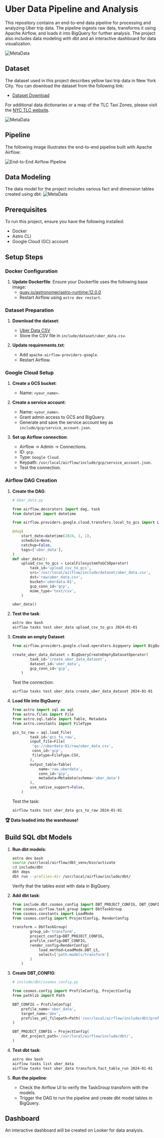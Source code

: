 
# Uber Data Pipeline and Analysis

This repository contains an end-to-end data pipeline for processing and analyzing Uber trip data. The pipeline ingests raw data, transforms it using Apache Airflow, and loads it into BigQuery for further analysis. The project also includes data modeling with dbt and an interactive dashboard for data visualization.

![MetaData](/root/projects/portfolio_projects/data_engineering/end-to-end-airflow-data-pipeline/include/images/end-to-end-airflow.png)


## Dataset

The dataset used in this project describes yellow taxi trip data in New York City. You can download the dataset from the following link:

- [Dataset Download](https://drive.google.com/file/d/1ZLQCnTG6PbPfBO1pHPCgX4ruu3XXSSpj/view?usp=sharing)

For additional data dictionaries or a map of the TLC Taxi Zones, please visit the [NYC TLC website](http://www.nyc.gov/html/tlc/html/about/trip_record_data.shtml).

![MetaData](./images/metadata_sheet.png)

## Pipeline

The following image illustrates the end-to-end pipeline built with Apache Airflow:

![End-to-End Airflow Pipeline](https://prod-files-secure.s3.us-west-2.amazonaws.com/643670b4-0bcd-452a-972d-23fbfabbb50b/1556824c-957e-4794-972d-3e054817b2c9/end-to-end_airflow.png)

## Data Modeling

The data model for the project includes various fact and dimension tables created using dbt:
![MetaData](./images/uber_data_model.png)


## Prerequisites

To run this project, ensure you have the following installed:

- Docker
- Astro CLI
- Google Cloud (GC) account

## Setup Steps

### Docker Configuration

1. **Update Dockerfile**: Ensure your Dockerfile uses the following base image:
   - [quay.io/astronomer/astro-runtime:12.0.0](http://quay.io/astronomer/astro-runtime:12.0.0)
   - Restart Airflow using `astro dev restart`.

### Dataset Preparation

1. **Download the dataset**:
   - [Uber Data CSV](https://drive.google.com/file/d/1ZLQCnTG6PbPfBO1pHPCgX4ruu3XXSSpj/view?usp=sharing)
   - Store the CSV file in `include/dataset/uber_data.csv`.

2. **Update requirements.txt**:
   - Add `apache-airflow-providers-google`.
   - Restart Airflow.

### Google Cloud Setup

1. **Create a GCS bucket**:
   - Name: `<your_name>`.

2. **Create a service account**:
   - Name: `<your_name>`.
   - Grant admin access to GCS and BigQuery.
   - Generate and save the service account key as `include/gcp/service_account.json`.

3. **Set up Airflow connection**:
   - Airflow → Admin → Connections.
   - ID: `gcp`.
   - Type: `Google Cloud`.
   - Keypath: `/usr/local/airflow/include/gcp/service_account.json`.
   - Test the connection.

### Airflow DAG Creation

1. **Create the DAG**:

   ```python
   # Uber_data.py

   from airflow.decorators import dag, task
   from datetime import datetime

   from airflow.providers.google.cloud.transfers.local_to_gcs import LocalFilesystemToGCSOperator

   @dag(
       start_date=datetime(2024, 1, 1),
       schedule=None,
       catchup=False,
       tags=['uber_data'],   
   )
   def uber_data():
       upload_csv_to_gcs = LocalFilesystemToGCSOperator(
           task_id='upload_csv_to_gcs',
           src='/usr/local/airflow/include/dataset/uber_data.csv',
           dst='raw/uber_data.csv',
           bucket='uberdata-01',
           gcp_conn_id='gcp',
           mime_type='text/csv',
       )

   uber_data()
   ```

2. **Test the task**:

   ```bash
   astro dev bash
   airflow tasks test uber_data upload_csv_to_gcs 2024-01-01
   ```

3. **Create an empty Dataset**:

   ```python
   from airflow.providers.google.cloud.operators.bigquery import BigQueryCreateEmptyDatasetOperator

   create_uber_data_dataset = BigQueryCreateEmptyDatasetOperator(
           task_id='create_uber_data_dataset',
           dataset_id='uber_data',
           gcp_conn_id='gcp',
       )
   ```

   Test the connection:

   ```bash
   airflow tasks test uber_data create_uber_data_dataset 2024-01-01
   ```

4. **Load file into BigQuery**:

   ```python
   from astro import sql as aql
   from astro.files import File
   from astro.sql.table import Table, Metadata
   from astro.constants import FileType

   gcs_to_raw = aql.load_file(
           task_id='gcs_to_raw',
           input_file=File(
            'gs://uberdata-01/raw/uber_data.csv',
            conn_id='gcp',
            filetype=FileType.CSV,   
           ),
           output_table=Table(
               name='raw_uberdata',
               conn_id='gcp',
               metadata=Metadata(schema='uber_data')
           ),
           use_native_support=False,
       )
   ```

   Test the task:

   ```bash
   airflow tasks test uber_data gcs_to_raw 2024-01-01
   ```

**🏆 Data loaded into the warehouse!**

## Build SQL dbt Models

1. **Run dbt models**:

   ```bash
   astro dev bash
   source /usr/local/airflow/dbt_venv/bin/activate
   cd include/dbt 
   dbt deps
   dbt run --profiles-dir /usr/local/airflow/include/dbt/
   ```

   Verify that the tables exist with data in BigQuery.

2. **Add dbt task**:

   ```python
   from include.dbt.cosmos_config import DBT_PROJECT_CONFIG, DBT_CONFIG
   from cosmos.airflow.task_group import DbtTaskGroup
   from cosmos.constants import LoadMode
   from cosmos.config import ProjectConfig, RenderConfig

   transform = DbtTaskGroup(
           group_id='transform',
           project_config=DBT_PROJECT_CONFIG,
           profile_config=DBT_CONFIG,
           render_config=RenderConfig(
               load_method=LoadMode.DBT_LS,
               select=['path:models/transform']
           )
       )
   ```

3. **Create DBT_CONFIG**:

   ```python
   # include/dbt/cosmos_config.py

   from cosmos.config import ProfileConfig, ProjectConfig
   from pathlib import Path

   DBT_CONFIG = ProfileConfig(
       profile_name='uber_data',
       target_name='dev',
       profiles_yml_filepath=Path('/usr/local/airflow/include/dbt/profiles.yml')
   )

   DBT_PROJECT_CONFIG = ProjectConfig(
       dbt_project_path='/usr/local/airflow/include/dbt/',
   )
   ```

4. **Test dbt task**:

   ```bash
   astro dev bash
   airflow tasks list uber_data
   airflow tasks test uber_data transform.fact_table_run 2024-01-01
   ```

5. **Run the pipeline**:
   - Check the Airflow UI to verify the TaskGroup transform with the models.
   - Trigger the DAG to run the pipeline and create dbt model tables in BigQuery.

## Dashboard

An interactive dashboard will be created on Looker for data analysis.

